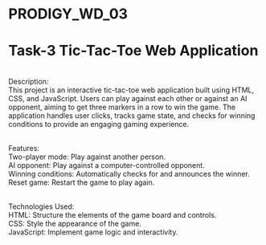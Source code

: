 # PRODIGY_WD_03

# Task-3 Tic-Tac-Toe Web Application
<br>
Description:
<br>
This project is an interactive tic-tac-toe web application built using HTML, CSS, and JavaScript. Users can play against each other or against an AI opponent, aiming to get three markers in a row to win the game. The application handles user clicks, tracks game state, and checks for winning conditions to provide an engaging gaming experience.
<br>
<br>

Features:
<br>
Two-player mode: Play against another person.
<br>
AI opponent: Play against a computer-controlled opponent.
<br>
Winning conditions: Automatically checks for and announces the winner.
<br>
Reset game: Restart the game to play again.
<br>
<br>

Technologies Used:
<br>
HTML: Structure the elements of the game board and controls.
<br>
CSS: Style the appearance of the game.
<br>
JavaScript: Implement game logic and interactivity.
